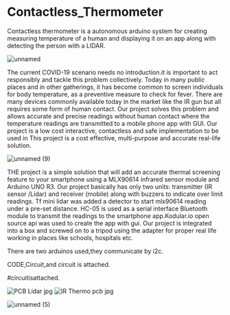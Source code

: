 # Contactless_Thermometer
Contactless thermometer is a autonomous arduino system for creating measuring temperature of a human and displaying it  on an app along with detecting the person with a LIDAR.

![unnamed](https://user-images.githubusercontent.com/111580618/186912946-8d51b802-22f9-465a-91d8-092eb0921c8d.jpg)

The current COVID-19 scenario needs no introduction.it is important to act responsibly and tackle this problem collectively. Today in many public places and in other gatherings, it has become common to screen individuals for body temperature, as a preventive measure to check for fever. There are many devices commonly available today in the market like the IR gun but all requires some form of human contact. Our project solves this problem and allows accurate and precise readings without human contact where the temperature readings are transmitted to a mobile phone app with GUI. Our project is a low cost interactive, contactless and safe implementation to be used in This project is a cost effective, multi-purpose and accurate real-life solution.

![unnamed (9)](https://user-images.githubusercontent.com/111580618/186912956-3d9c00b0-e211-4d08-8caa-ae7398da7cbf.jpg)

THE project is a simple solution that will add an accurate thermal screening feature to your smartphone using a MLX90614 infrared sensor module and Arduino UNO R3. Our project basically has only two units: transmitter (IR sensor /Lidar) and receiver (mobile) along with buzzers to indicate over limit readings. Tf mini lidar was added a detector to start mlx90614 reading under a pre-set distance. HC-05 is used as a serial interface Bluetooth module to transmit the readings to the smartphone app.Kodular.io open source api was used to create the app with gui. Our project is integrated into a box and screwed on to a tripod using the adapter for proper real life working in places like schools, hospitals etc.

There are two arduinos used,they communicate by i2c.

CODE,Circuit,and circuit is attached.

#circuitisattached.


![PCB Lidar jpg](https://user-images.githubusercontent.com/111580618/186912663-aa146648-729a-4b36-9abc-329231a49332.jpg)
![IR Thermo pcb jpg](https://user-images.githubusercontent.com/111580618/186912701-dc839306-14b4-48b6-ad7f-eed65f34fc46.jpg)

![unnamed (5)](https://user-images.githubusercontent.com/111580618/186913035-79181c85-d03b-495f-9c46-677d12511e0c.jpg)
